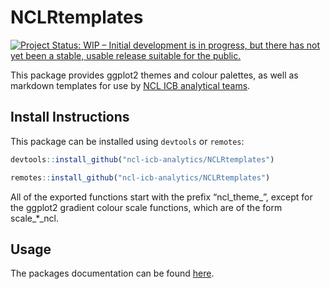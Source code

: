 
<!-- README.md is generated from README.Rmd. Please edit that file -->

# NCLRtemplates

<!-- badges: start -->

[![Project Status: WIP – Initial development is in progress, but there
has not yet been a stable, usable release suitable for the
public.](https://www.repostatus.org/badges/latest/wip.svg)](https://www.repostatus.org/#wip)
<!-- badges: end -->

This package provides ggplot2 themes and colour palettes, as well as
markdown templates for use by [NCL ICB analytical
teams](http://www.nclhealthandcare.org.uk).

## Install Instructions

This package can be installed using `devtools` or `remotes`:

``` r
devtools::install_github("ncl-icb-analytics/NCLRtemplates")

remotes::install_github("ncl-icb-analytics/NCLRtemplates")
```

All of the exported functions start with the prefix “ncl_theme\_”,
except for the ggplot2 gradient colour scale functions, which are of the
form scale\_\*\_ncl.

## Usage

The packages documentation can be found
[here](https://ncl-icb-analytics.github.io/NCLRtemplates/).
